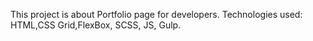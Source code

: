 This project is about Portfolio page for developers.
Technologies used: HTML,CSS Grid,FlexBox, SCSS, JS, Gulp.